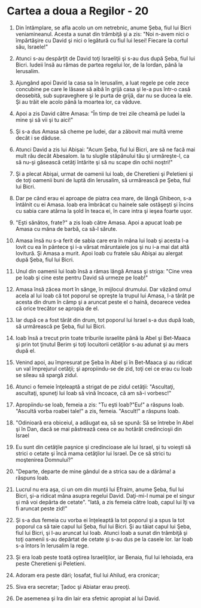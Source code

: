 # Cartea a doua a Regilor - 20

1. Din întâmplare, se afla acolo un om netrebnic, anume Şeba, fiul lui Bicri veniamineanul. Acesta a sunat din trâmbiţă şi a zis: "Noi n-avem nici o împărtăşire cu David şi nici o legătură cu fiul lui Iesei! Fiecare la cortul său, Israele!" 

2. Atunci s-au despărţit de David toţi Israeliţii şi s-au dus după Şeba, fiul lui Bicri. Iudeii însă au rămas de partea regelui lor, de la Iordan, până la Ierusalim. 

3. Ajungând apoi David la casa sa în Ierusalim, a luat regele pe cele zece concubine pe care le lăsase să aibă în grijă casa şi le-a pus într-o casă deosebită, sub supraveghere şi le purta de grijă, dar nu se ducea la ele. Şi au trăit ele acolo până la moartea lor, ca văduve. 

4. Apoi a zis David către Amasa: "În timp de trei zile cheamă pe Iudei la mine şi să vii şi tu aici!" 

5. Şi s-a dus Amasa să cheme pe Iudei, dar a zăbovit mai multă vreme decât i se dăduse. 

6. Atunci David a zis lui Abişai: "Acum Şeba, fiul lui Bicri, are să ne facă mai mult rău decât Abesalom. Ia tu slugile stăpânului tău şi urmăreşte-l, ca să nu-şi găsească cetăţi întărite şi să nu scape din ochii noştri!" 

7. Şi a plecat Abişai, urmat de oamenii lui Ioab, de Cheretieni şi Peletieni şi de toţi oamenii buni de luptă din Ierusalim, să urmărească pe Şeba, fiul lui Bicri. 

8. Dar pe când erau ei aproape de piatra cea mare, de lângă Ghibeon, s-a întâlnit cu ei Amasa. Ioab era îmbrăcat cu hainele sale ostăşeşti şi încins cu sabia care atârna la şold în teaca ei, în care intra şi ieşea foarte uşor. 

9. "Eşti sănătos, frate?" a zis Ioab către Amasa. Apoi a apucat Ioab pe Amasa cu mâna de barbă, ca să-l sărute. 

10. Amasa însă nu s-a ferit de sabia care era în mâna lui Ioab şi acesta l-a lovit cu ea în pântece şi i-a vărsat măruntaiele jos şi nu i-a mai dat altă lovitură. Şi Amasa a murit. Apoi Ioab cu fratele său Abişai au alergat după Şeba, fiul lui Bicri. 

11. Unul din oamenii lui Ioab însă a rămas lângă Amasa şi striga: "Cine vrea pe Ioab şi cine este pentru David să urmeze pe Ioab!" 

12. Amasa însă zăcea mort în sânge, în mijlocul drumului. Dar văzând omul acela al lui Ioab că tot poporul se opreşte la trupul lui Amasa, l-a târât pe acesta din drum în câmp şi a aruncat peste el o haină, deoarece vedea că orice trecător se apropia de el. 

13. Iar după ce a fost târât din drum, tot poporul lui Israel s-a dus după Ioab, să urmărească pe Şeba, fiul lui Bicri. 

14. Ioab însă a trecut prin toate triburile israelite până la Abel şi Bet-Maaca şi prin tot ţinutul Berim şi toţi locuitorii cetăţilor s-au adunat şi au mers după el. 

15. Venind apoi, au împresurat pe Şeba în Abel şi în Bet-Maaca şi au ridicat un val împrejurul cetăţii; şi apropiindu-se de zid, toţi cei ce erau cu Ioab se sileau să spargă zidul. 

16. Atunci o femeie înţeleaptă a strigat de pe zidul cetăţii: "Ascultaţi, ascultaţi, spuneţi lui Ioab să vină încoace, că am să-i vorbesc!" 

17. Apropiindu-se Ioab, femeia a zis: "Tu eşti Ioab?"Eu!" a răspuns Ioab. "Ascultă vorba roabei tale!" a zis, femeia. "Ascult!" a răspuns Ioab. 

18. "Odinioară era obiceiul, a adăugat ea, să se spună: Să se întrebe în Abel şi în Dan, dacă se mai păstrează ceea ce au hotărât credincioşii din Israel 

19. Eu sunt din cetăţile paşnice şi credincioase ale lui Israel, şi tu voieşti să strici o cetate şi încă mama cetăţilor lui Israel. De ce să strici tu moştenirea Domnului?" 

20. "Departe, departe de mine gândul de a strica sau de a dărâma! a răspuns Ioab. 

21. Lucrul nu era aşa, ci un om din munţii lui Efraim, anume Şeba, fiul lui Bicri, şi-a ridicat mâna asupra regelui David. Daţi-mi-l numai pe el singur şi mă voi depărta de cetate". "Iată, a zis femeia către Ioab, capul lui îţi va fi aruncat peste zid!" 

22. Şi s-a dus femeia cu vorba ei înţeleaptă la tot poporul şi a spus la tot poporul ca să taie capul lui Şeba, fiul lui Bicri. Şi au tăiat capul lui Şeba, fiul lui Bicri, şi l-au aruncat lui Ioab. Atunci Ioab a sunat din trâmbiţă şi toţi oamenii s-au depărtat de cetate şi s-au dus pe la casele lor. Iar Ioab s-a întors în Ierusalim la rege. 

23. Şi era Ioab peste toată oştirea Israeliţilor, iar Benaia, fiul lui Iehoiada, era peste Cheretieni şi Peletieni. 

24. Adoram era peste dări; Iosafat, fiul lui Ahilud, era cronicar; 

25. Siva era secretar; Ţadoc şi Abiatar erau preoţi. 

26. De asemenea şi Ira din Iair era sfetnic apropiat al lui David. 

